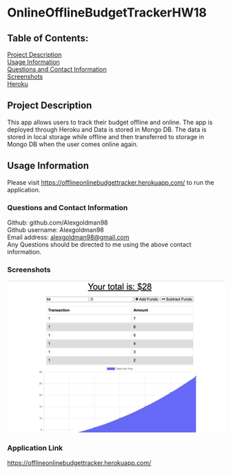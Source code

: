 # OnlineOfflineBudgetTrackerHW18

## Table of Contents: 
[Project Description](#Project-Description)  
[Usage Information](#Usage-Information)   
[Questions and Contact Information](#Questions-and-Contact-Information)  
[Screenshots](#Screenshots)  
[Heroku](#Heroku)  



## Project Description 
This app allows users to track their budget offline and online. The app is deployed through Heroku and Data is stored in Mongo DB. The data is stored in local storage while offline and then transferred to storage in Mongo DB when the user comes online again.

## Usage Information 
Please visit https://offlineonlinebudgettracker.herokuapp.com/ to run the application. 

### Questions and Contact Information 
Github: github.com/Alexgoldman98  
Github username: Alexgoldman98   
Email address: alexgoldman98@gmail.com  
Any Questions should be directed to me using the above contact information.

### Screenshots
![code refactor](Assets/SS1.png)


### Application Link
https://offlineonlinebudgettracker.herokuapp.com/
